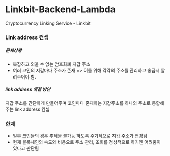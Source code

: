# Linkbit-Backend-Lambda
Cryptocurrency Linking Service - Linkbit


### Link address 컨셉
##### 문제상황
- 복잡하고 외울 수 없는 암호화폐 지갑 주소 
- 여러 코인의 지갑마다 주소가 존재 => 이를 위해 각각의 주소를 관리하고 송금시 알려주어야 함.

##### link address 해결 방안
지갑 주소를 간단하게 만들어주며
코인마다 존재하는 지갑주소를 하나의 주소로 통합해주는 link address 컨셉

### 한계
- 일부 코인들의 경우 추적을 불가능 하도록 주기적으로 지갑 주소가 변경됨
- 현재 블록체인의 속도와 비용으로 주소 관리, 조회를 정상적으로 하기엔 어려움이 있다고 판단됨
